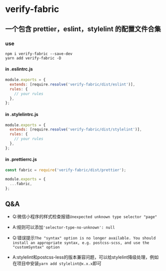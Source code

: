 # verify-fabric
## 一个包含 prettier，eslint，stylelint 的配置文件合集

### use

```npm
npm i verify-fabric --save-dev
yarn add verify-fabric -D
```

#### in .eslintrc.js

```javascript
module.exports = {
  extends: [require.resolve('verify-fabric/dist/eslint')],
  rules: {
    // your rules
  },
};
```

#### in .stylelintrc.js

```javascript
module.exports = {
  extends: [require.resolve('verify-fabric/dist/stylelint')],
  rules: {
    // your rules
  },
};
```

#### in .prettierrc.js

```javascript
const fabric = require('verify-fabric/dist/prettier');

module.exports = {
  ...fabric,
};
```

## Q&A

* Q:微信小程序的样式检查报错`Unexpected unknown type selector "page"`
* A:规则可以添加`'selector-type-no-unknown': null`


* Q:错误提示`The "syntax" option is no longer available. You should install an appropriate syntax, e.g. postcss-scss, and use the "customSyntax" option`
* A:stylelint和postcss-less的版本兼容问题，可以给stylelint降级处理，例如在项目中安装`yarn add stylelint@x.x.x`即可
